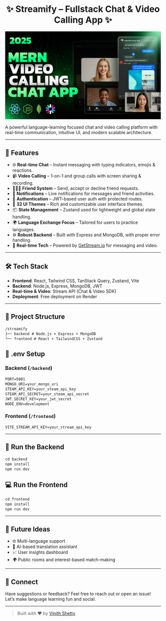 <h1 align="center">✨ Streamify – Fullstack Chat & Video Calling App ✨</h1>

<p align="center">
  <img src="/frontend/public/screenshot-for-readme.png" alt="Demo Screenshot" />
</p>

A powerful language-learning focused chat and video calling platform with real-time communication, intuitive UI, and modern scalable architecture.

---

## 🚀 Features

- 🌐 **Real-time Chat** – Instant messaging with typing indicators, emojis & reactions.
- 📹 **Video Calling** – 1-on-1 and group calls with screen sharing & recording.
- 🧑‍🤝‍🧑 **Friend System** – Send, accept or decline friend requests.
- 🔔 **Notifications** – Live notifications for messages and friend activities.
- 🔐 **Authentication** – JWT-based user auth with protected routes.
- 🎨 **32 UI Themes** – Rich and customizable user interface themes.
- 📦 **State Management** – Zustand used for lightweight and global state handling.
- 🌍 **Language Exchange Focus** – Tailored for users to practice languages.
- ⚙️ **Robust Backend** – Built with Express and MongoDB, with proper error handling.
- 📡 **Real-time Tech** – Powered by [GetStream.io](https://getstream.io) for messaging and video.

---

## 🛠 Tech Stack

- **Frontend**: React, Tailwind CSS, TanStack Query, Zustand, Vite
- **Backend**: Node.js, Express, MongoDB, JWT
- **Real-time & Video**: Stream API (Chat & Video SDK)
- **Deployment**: Free deployment on Render

---

## 📁 Project Structure
```
/streamify
├── backend # Node.js + Express + MongoDB
└── frontend # React + TailwindCSS + Zustand
```

## 🧪 .env Setup

### Backend (`/backend`)

```
PORT=5001
MONGO_URI=your_mongo_uri
STEAM_API_KEY=your_steam_api_key
STEAM_API_SECRET=your_steam_api_secret
JWT_SECRET_KEY=your_jwt_secret
NODE_ENV=development
```

### Frontend (`/frontend`)

```
VITE_STREAM_API_KEY=your_stream_api_key
```

---

## 🔧 Run the Backend

```
cd backend
npm install
npm run dev
```

## 💻 Run the Frontend

```
cd frontend
npm install
npm run dev
```

---

## 🧠 Future Ideas

- 🌐 Multi-language support  
- 💬 AI-based translation assistant  
- 📈 User insights dashboard  
- 🌍 Public rooms and interest-based match-making  

---


## 💬 Connect

Have suggestions or feedback? Feel free to reach out or open an issue!  
Let’s make language learning fun and social.

---

> Built with ❤️ by [Vinith Shetty](https://github.com/ShettyVinith/)


